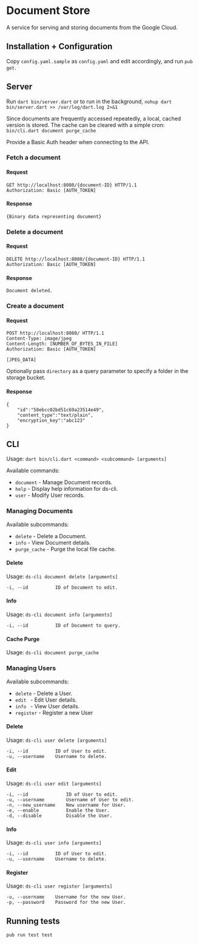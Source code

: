 # Document Store

A service for serving and storing documents from the Google Cloud.

## Installation + Configuration

Copy `config.yaml.sample` as `config.yaml` and edit accordingly, and run `pub get`.

## Server

Run `dart bin/server.dart` or to run in the background, `nohup dart bin/server.dart >> /var/log/dart.log 2>&1`

Since documents are frequently accessed repeatedly, a local, cached version is stored. The cache can be cleared with a simple cron: `bin/cli.dart document purge_cache`

Provide a Basic Auth header when connecting to the API.

### Fetch a document

#### Request
```
GET http://localhost:8080/{document-ID} HTTP/1.1
Authorization: Basic [AUTH_TOKEN]
```

#### Response
`{Binary data representing document}`

### Delete a document

#### Request
```
DELETE http://localhost:8080/{document-ID} HTTP/1.1
Authorization: Basic [AUTH_TOKEN]
```

#### Response
`Document deleted.`

### Create a document

#### Request
```
POST http://localhost:8080/ HTTP/1.1
Content-Type: image/jpeg
Content-Length: [NUMBER_OF_BYTES_IN_FILE]
Authorization: Basic [AUTH_TOKEN]

[JPEG_DATA]
```

Optionally pass `directory` as a query parameter to specify a folder in the storage bucket.

#### Response
```$json
{
    "id":"58ebcc02bd51c69a23514e49",
    "content_type":"text/plain",
    "encryption_key":"abc123"
}
```

## CLI

Usage: `dart bin/cli.dart <command> <subcommand> [arguments]`

Available commands:
* `document`   - Manage Document records.
* `help`       - Display help information for ds-cli.
* `user`       - Modify User records.

### Managing Documents

Available subcommands:
* `delete`      - Delete a Document.
* `info`        - View Document details.
* `purge_cache` - Purge the local file cache.

#### Delete

Usage: `ds-cli document delete [arguments]`

```
-i, --id          ID of Document to edit.
```

#### Info

Usage: `ds-cli document info [arguments]`

```
-i, --id          ID of Document to query.
```

#### Cache Purge

Usage: `ds-cli document purge_cache`

### Managing Users

Available subcommands:
* `delete`     - Delete a User.
* `edit `      - Edit User details.
* `info `      - View User details.
* `register`   - Register a new User

#### Delete

Usage: `ds-cli user delete [arguments]`

```
-i, --id          ID of User to edit.
-u, --username    Username to delete.
```

#### Edit

Usage: `ds-cli user edit [arguments]`

```
-i, --id              ID of User to edit.
-u, --username        Username of User to edit.
-n, --new_username    New username for User.
-e, --enable          Enable the User.
-d, --disable         Disable the User.  
```

#### Info

Usage: `ds-cli user info [arguments]`

```
-i, --id          ID of User to edit.
-u, --username    Username to delete.
```

#### Register

Usage: `ds-cli user register [arguments]`

```
-u, --username    Username for the new User.
-p, --password    Password for the new User.
```

## Running tests

`pub run test test`